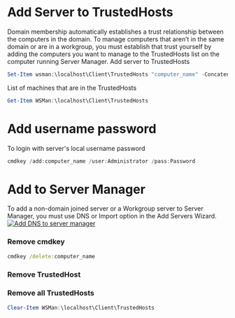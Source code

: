 # Add Server to TrustedHosts
Domain membership automatically establishes a trust relationship between the computers in the domain. To manage computers that aren’t in the same domain or are in a workgroup, you must establish that trust yourself by adding the computers you want to manage to the TrustedHosts list on the computer running Server Manager.
Add server to TrustedHosts
```powershell
Set-Item wsman:\localhost\Client\TrustedHosts "computer_name" -Concatenate -Force
```
List of machines that are in the TrustedHosts
```powershell
Get-Item WSMan:\localhost\Client\TrustedHosts
```
# Add username password
To login with server's local username password
```powershell
cmdkey /add:computer_name /user:Administrator /pass:Password
```
# Add to Server Manager
To add a non-domain joined server or a Workgroup server to Server Manager, you must use DNS or Import option in the Add Servers Wizard.
[![Add DNS to server manager](https://www.jorgebernhardt.com/wp-content/uploads/2018/08/add-server.SM_.png "Add DNS to server manager")](https://www.jorgebernhardt.com/wp-content/uploads/2018/08/add-server.SM_.png "Add DNS to server manager")
### Remove cmdkey
```cmd
cmdkey /delete:computer_name
```
### Remove TrustedHost

### Remove all TrustedHosts
```powershell
Clear-Item WSMan:\localhost\Client\TrustedHosts
```
